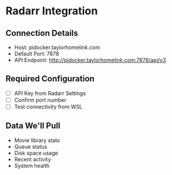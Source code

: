# Radarr Integration

## Connection Details
- Host: pidocker.taylorhomelink.com
- Default Port: 7878
- API Endpoint: http://pidocker.taylorhomelink.com:7878/api/v3

## Required Configuration
- [ ] API Key from Radarr Settings
- [ ] Confirm port number
- [ ] Test connectivity from WSL

## Data We'll Pull
- Movie library stats
- Queue status
- Disk space usage
- Recent activity
- System health

